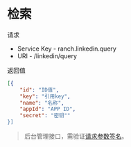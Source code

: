 # 检索

请求
- Service Key - ranch.linkedin.query
- URI - /linkedin/query

返回值
```json
[{
    "id": "ID值",
    "key": "引用key",
    "name": "名称",
    "appId": "APP ID",
    "secret": "密钥""
}]
```

> 后台管理接口，需验证[请求参数签名](https://github.com/heisedebaise/tephra/blob/master/tephra-ctrl/doc/sign.md)。
